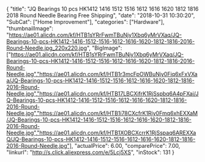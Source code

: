 {
	"title": "JQ Bearings 10 pcs  HK1412 1416 1512 1516 1612 1616 1620 1812 1816 2018 Round Needle Bearing Free Shipping",
	"date": "2018-10-31 10:30:20",
	"SubCat": ["Home Improvement"],
	"categories": ["Hardware"],
	"thumbnailImage": "https://ae01.alicdn.com/kf/HTB1sYRrFwmTBuNjy1Xbq6yMrVXaq/JQ-Bearings-10-pcs-HK1412-1416-1512-1516-1612-1616-1620-1812-1816-2016-Round-Needle.jpg_220x220.jpg",
	"BigImage": ["https://ae01.alicdn.com/kf/HTB1sYRrFwmTBuNjy1Xbq6yMrVXaq/JQ-Bearings-10-pcs-HK1412-1416-1512-1516-1612-1616-1620-1812-1816-2016-Round-Needle.jpg","https://ae01.alicdn.com/kf/HTB1r3mcFpOWBuNjy0Fiq6xFxVXaa/JQ-Bearings-10-pcs-HK1412-1416-1512-1516-1612-1616-1620-1812-1816-2016-Round-Needle.jpg","https://ae01.alicdn.com/kf/HTB17LBCXifrK1RjSspbq6A4pFXai/JQ-Bearings-10-pcs-HK1412-1416-1512-1516-1612-1616-1620-1812-1816-2016-Round-Needle.jpg","https://ae01.alicdn.com/kf/HTB1i78CXcfrK1Rjy0Fmq6xhEXXaM/JQ-Bearings-10-pcs-HK1412-1416-1512-1516-1612-1616-1620-1812-1816-2016-Round-Needle.jpg","https://ae01.alicdn.com/kf/HTB1XOBCXcrrK1RjSspaq6AREXXaQ/JQ-Bearings-10-pcs-HK1412-1416-1512-1516-1612-1616-1620-1812-1816-2016-Round-Needle.jpg"],
	"actualPrice": 6.00,
	"comparePrice": 7.00,
	"linkurl": "http://s.click.aliexpress.com/e/5Lcj5XS",
	"inStock": 131
}
